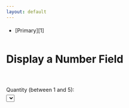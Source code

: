 ```yaml
---
layout: default
---
```

- [Primary][1]

<!DOCTYPE html>
<html>
<style type="text/css">
body { line-height: 1.8; }
#enhancement { max-width: 50px; }
#quantity { max-width: 25px; }

</style>
<script type="text/javascript">
var arrayEnhancements = {
    "COLUMNS": [
        "ENH_NAME",
        "ENH_VALUE",],
        "DATA": [
        ["accuracy","Accuracy"],
        ["confuse","Confuse"],
        ["damage","Damage"],
        ["defense_buff","Defense Buff"],
        ["defense_debuff","Defense Debuff"],
        ["disorient","Disorient"],
        ["endurance_modification","Endurance Modification"],
        ["endurance_reduction","Endurance Reduction"],
        ["fear","Fear"],
        ["flight","Flight"],
        ["healing_absorb","Healing/Absorb"],
        ["hold","Hold"],
        ["immobilization","Immobilization"],
        ["intangibility","Intangibility"],
        ["interrupt","Interrupt"],
        ["jump","Jump"],
        ["knockback","Knockback"],
        ["range","Range"],
        ["recharge_reduction","Recharge Reduction"],
        ["resist_damage","Resist Damage"],
        ["run_speed","Run Speed"],
        ["sleep","Sleep"],
        ["slow","Slow"],
        ["taunt_placate","Taunt/Placate"],
        ["tohit_buff","To Hit Buff"],
        ["tohit_debuff","To Hit Debuff"],
        ]
};
$.each(arrayEnhancements.DATA, function () {
    var $option = $('<option/>').text(this[1]).val(this[0]);
    $('#enhancement').append($option);
});
</script>
<body>
<h1>Display a Number Field</h1>

<br />
<form>
  <label for="quantity">Quantity (between 1 and 5):</label>
  <br />
  <select name="enhancement" id="enhancement" /><input type="number" id="quantity" name="quantity" min="1" max="5" maxlength="2" /> <input type="button" value="Save" />
  <br />
  <input type="button" value="Add" />
</form>

</body>
</html>



Except where otherwise <a href="#">noted</a>, content on this site is licensed under the <a href="https://creativecommons.org/publicdomain/zero/1.0/" target="_blank">Creative Commons Zero v1.0 Universal</a>


<!-- Reference-Style Links -->
[1]: {% link Primary/index.md %} "Primary"

